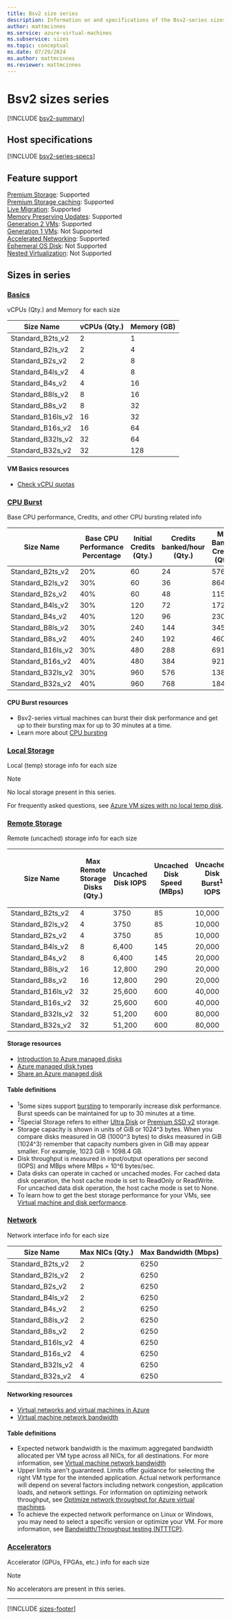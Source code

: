 ```yaml
---
title: Bsv2 size series
description: Information on and specifications of the Bsv2-series sizes
author: mattmcinnes
ms.service: azure-virtual-machines
ms.subservice: sizes
ms.topic: conceptual
ms.date: 07/29/2024
ms.author: mattmcinnes
ms.reviewer: mattmcinnes
---
```


# Bsv2 sizes series

[!INCLUDE [bsv2-summary](./includes/bsv2-series-summary.md)]

## Host specifications
[!INCLUDE [bsv2-series-specs](./includes/bsv2-series-specs.md)]

## Feature support
[Premium Storage](../../premium-storage-performance.md): Supported <br>[Premium Storage caching](../../premium-storage-performance.md): Supported <br>[Live Migration](../../maintenance-and-updates.md): Supported <br>[Memory Preserving Updates](../../maintenance-and-updates.md): Supported <br>[Generation 2 VMs](../../generation-2.md): Supported <br>[Generation 1 VMs](../../generation-2.md): Not Supported <br>[Accelerated Networking](../../../virtual-network/create-vm-accelerated-networking-cli.md): Supported <br>[Ephemeral OS Disk](../../ephemeral-os-disks.md): Not Supported <br>[Nested Virtualization](/virtualization/hyper-v-on-windows/user-guide/nested-virtualization): Not Supported <br>

## Sizes in series

### [Basics](#tab/sizebasic)

vCPUs (Qty.) and Memory for each size

| Size Name | vCPUs (Qty.) | Memory (GB) |
| --- | --- | --- |
| Standard_B2ts_v2 | 2 | 1 |
| Standard_B2ls_v2 | 2 | 4 |
| Standard_B2s_v2 | 2 | 8 |
| Standard_B4ls_v2 | 4 | 8 |
| Standard_B4s_v2 | 4 | 16 |
| Standard_B8ls_v2 | 8 | 16 |
| Standard_B8s_v2 | 8 | 32 |
| Standard_B16ls_v2 | 16 | 32 |
| Standard_B16s_v2 | 16 | 64 |
| Standard_B32ls_v2 | 32 | 64 |
| Standard_B32s_v2 | 32 | 128 |

#### VM Basics resources
- [Check vCPU quotas](../../../virtual-machines/quotas.md)


### [CPU Burst](#tab/sizeburstdata)

Base CPU performance, Credits, and other CPU bursting related info

| Size Name | Base CPU Performance Percentage | Initial Credits (Qty.) | Credits banked/hour (Qty.) | Max Banked Credits (Qty.) |
| --- | --- | --- | --- | --- |
| Standard_B2ts_v2  | 20% | 60  | 24  | 576 |
| Standard_B2ls_v2  | 30% | 60  | 36  | 864 |
| Standard_B2s_v2   | 40% | 60  | 48  | 1152 |
| Standard_B4ls_v2  | 30% | 120 | 72  | 1728 |
| Standard_B4s_v2   | 40% | 120 | 96  | 2304 |
| Standard_B8ls_v2  | 30% | 240 | 144 | 3456 |
| Standard_B8s_v2   | 40% | 240 | 192 | 4608 |
| Standard_B16ls_v2 | 30% | 480 | 288 | 6912 |
| Standard_B16s_v2  | 40% | 480 | 384 | 9216 |
| Standard_B32ls_v2 | 30% | 960 | 576 | 13824 |
| Standard_B32s_v2  | 40% | 960 | 768 | 18432 |

#### CPU Burst resources
- Bsv2-series virtual machines can burst their disk performance and get up to their bursting max for up to 30 minutes at a time.
- Learn more about [CPU bursting](../../b-series-cpu-credit-model/b-series-cpu-credit-model.md)

### [Local Storage](#tab/sizestoragelocal)

Local (temp) storage info for each size

> [!NOTE]
> No local storage present in this series.
>
> For frequently asked questions, see [Azure VM sizes with no local temp disk](../../azure-vms-no-temp-disk.yml).



### [Remote Storage](#tab/sizestorageremote)

Remote (uncached) storage info for each size

| Size Name | Max Remote Storage Disks (Qty.) | Uncached Disk IOPS | Uncached Disk Speed (MBps) | Uncached Disk Burst<sup>1</sup> IOPS | Uncached Disk Burst<sup>1</sup> Speed (MBps) | Uncached Special<sup>2</sup> Disk IOPS | Uncached Special<sup>2</sup> Disk Speed (MBps) | Uncached Burst<sup>1</sup> Special<sup>2</sup> Disk IOPS | Uncached Burst<sup>1</sup> Special<sup>2</sup> Disk Speed (MBps) |
| --- | --- | --- | --- | --- | --- | --- | --- | --- | --- |
| Standard_B2ts_v2 | 4 | 3750 | 85 | 10,000 | 960 |  |  |  |  |
| Standard_B2ls_v2 | 4 | 3750 | 85 | 10,000 | 960 |  |  |  |  |
| Standard_B2s_v2 | 4 | 3750 | 85 | 10,000 | 960 |  |  |  |  |
| Standard_B4ls_v2 | 8 | 6,400 | 145 | 20,000 | 960 |  |  |  |  |
| Standard_B4s_v2 | 8 | 6,400 | 145 | 20,000 | 960 |  |  |  |  |
| Standard_B8ls_v2 | 16 | 12,800 | 290 | 20,000 | 960 |  |  |  |  |
| Standard_B8s_v2 | 16 | 12,800 | 290 | 20,000 | 960 |  |  |  |  |
| Standard_B16ls_v2 | 32 | 25,600 | 600 | 40,000 | 960 |  |  |  |  |
| Standard_B16s_v2 | 32 | 25,600 | 600 | 40,000 | 960 |  |  |  |  |
| Standard_B32ls_v2 | 32 | 51,200 | 600 | 80,000 | 960 |  |  |  |  |
| Standard_B32s_v2 | 32 | 51,200 | 600 | 80,000 | 960 |  |  |  |  |

#### Storage resources
- [Introduction to Azure managed disks](../../../virtual-machines/managed-disks-overview.md)
- [Azure managed disk types](../../../virtual-machines/disks-types.md)
- [Share an Azure managed disk](../../../virtual-machines/disks-shared.md)

#### Table definitions
- <sup>1</sup>Some sizes support [bursting](../../disk-bursting.md) to temporarily increase disk performance. Burst speeds can be maintained for up to 30 minutes at a time.
- <sup>2</sup>Special Storage refers to either [Ultra Disk](../../../virtual-machines/disks-enable-ultra-ssd.md) or [Premium SSD v2](../../../virtual-machines/disks-deploy-premium-v2.md) storage.
- Storage capacity is shown in units of GiB or 1024^3 bytes. When you compare disks measured in GB (1000^3 bytes) to disks measured in GiB (1024^3) remember that capacity numbers given in GiB may appear smaller. For example, 1023 GiB = 1098.4 GB.
- Disk throughput is measured in input/output operations per second (IOPS) and MBps where MBps = 10^6 bytes/sec.
- Data disks can operate in cached or uncached modes. For cached data disk operation, the host cache mode is set to ReadOnly or ReadWrite. For uncached data disk operation, the host cache mode is set to None.
- To learn how to get the best storage performance for your VMs, see [Virtual machine and disk performance](../../../virtual-machines/disks-performance.md).


### [Network](#tab/sizenetwork)

Network interface info for each size

| Size Name | Max NICs (Qty.) | Max Bandwidth (Mbps) |
| --- | --- | --- |
| Standard_B2ts_v2 | 2 | 6250 |
| Standard_B2ls_v2 | 2 | 6250 |
| Standard_B2s_v2 | 2 | 6250 |
| Standard_B4ls_v2 | 2 | 6250 |
| Standard_B4s_v2 | 2 | 6250 |
| Standard_B8ls_v2 | 2 | 6250 |
| Standard_B8s_v2 | 2 | 6250 |
| Standard_B16ls_v2 | 4 | 6250 |
| Standard_B16s_v2 | 4 | 6250 |
| Standard_B32ls_v2 | 4 | 6250 |
| Standard_B32s_v2 | 4 | 6250 |

#### Networking resources
- [Virtual networks and virtual machines in Azure](../../../virtual-network/network-overview.md)
- [Virtual machine network bandwidth](../../../virtual-network/virtual-machine-network-throughput.md)

#### Table definitions
- Expected network bandwidth is the maximum aggregated bandwidth allocated per VM type across all NICs, for all destinations. For more information, see [Virtual machine network bandwidth](../../../virtual-network/virtual-machine-network-throughput.md)
- Upper limits aren't guaranteed. Limits offer guidance for selecting the right VM type for the intended application. Actual network performance will depend on several factors including network congestion, application loads, and network settings. For information on optimizing network throughput, see [Optimize network throughput for Azure virtual machines](../../../virtual-network/virtual-network-optimize-network-bandwidth.md). 
-  To achieve the expected network performance on Linux or Windows, you may need to select a specific version or optimize your VM. For more information, see [Bandwidth/Throughput testing (NTTTCP)](../../../virtual-network/virtual-network-bandwidth-testing.md).

### [Accelerators](#tab/sizeaccelerators)

Accelerator (GPUs, FPGAs, etc.) info for each size

> [!NOTE]
> No accelerators are present in this series.

---

[!INCLUDE [sizes-footer](../includes/sizes-footer.md)]
